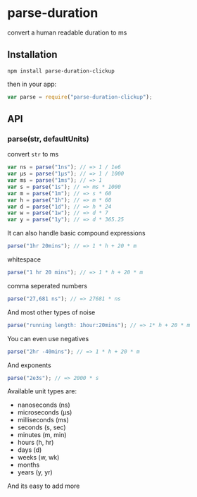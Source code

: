 # parse-duration

convert a human readable duration to ms

## Installation

`npm install parse-duration-clickup`

then in your app:

```js
var parse = require("parse-duration-clickup");
```

## API

### parse(str, defaultUnits)

convert `str` to ms

```js
var ns = parse("1ns"); // => 1 / 1e6
var μs = parse("1μs"); // => 1 / 1000
var ms = parse("1ms"); // => 1
var s = parse("1s"); // => ms * 1000
var m = parse("1m"); // => s * 60
var h = parse("1h"); // => m * 60
var d = parse("1d"); // => h * 24
var w = parse("1w"); // => d * 7
var y = parse("1y"); // => d * 365.25
```

It can also handle basic compound expressions

```js
parse("1hr 20mins"); // => 1 * h + 20 * m
```

whitespace

```js
parse("1 hr 20 mins"); // => 1 * h + 20 * m
```

comma seperated numbers

```js
parse("27,681 ns"); // => 27681 * ns
```

And most other types of noise

```js
parse("running length: 1hour:20mins"); // => 1* h + 20 * m
```

You can even use negatives

```js
parse("2hr -40mins"); // => 1 * h + 20 * m
```

And exponents

```js
parse("2e3s"); // => 2000 * s
```

Available unit types are:

-   nanoseconds (ns)
-   microseconds (μs)
-   milliseconds (ms)
-   seconds (s, sec)
-   minutes (m, min)
-   hours (h, hr)
-   days (d)
-   weeks (w, wk)
-   months
-   years (y, yr)

And its easy to add more
